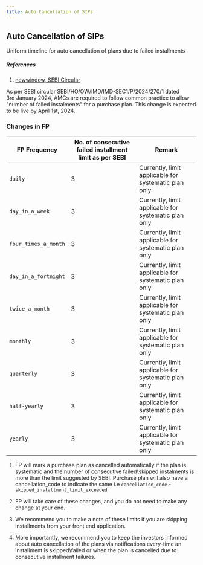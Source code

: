 ```yaml
---
title: Auto Cancellation of SIPs
---
```


## Auto Cancellation of SIPs

Uniform timeline for auto cancellation of plans due to failed installments

##### References
1. [newwindow, SEBI Circular](https://)

As per SEBI circular SEBI/HO/OW/IMD/IMD-SEC1/P/2024/270/1 dated 3rd January 2024, AMCs are required to follow common practice to allow "number of failed instalments" for a purchase plan. This change is expected to be live by April 1st, 2024.

### Changes in FP

| FP Frequency | No. of consecutive failed installment limit as per SEBI |Remark|
| ---------- | ------------ |------------ |
| `daily` | 3 | Currently, limit applicable for systematic plan only |
| `day_in_a_week` | 3 | Currently, limit applicable for systematic plan only |
| `four_times_a_month` | 3 | Currently, limit applicable for systematic plan only |
| `day_in_a_fortnight` | 3 | Currently, limit applicable for systematic plan only |
| `twice_a_month` | 3 | Currently, limit applicable for systematic plan only |
| `monthly` | 3 | Currently, limit applicable for systematic plan only |
| `quarterly` | 3 | Currently, limit applicable for systematic plan only |
| `half-yearly` | 3 | Currently, limit applicable for systematic plan only |
| `yearly` | 3 | Currently, limit applicable for systematic plan only |

1. FP will mark a purchase plan as cancelled automatically if the plan is systematic and the number of consecutive failed\skipped instalments is more than the limit suggested by SEBI. Purchase plan will also have a cancellation_code to indicate the same i.e `cancellation_code` - `skipped_installment_limit_exceeded`
      
2. FP will take care of these changes, and you do not need to make any change at your end.

3. We recommend you to make a note of these limits if you are skipping installments from your front end application.
    
4. More importantly, we recommend you to keep the investors informed about auto cancellation of the plans via notifications every-time an installment is skipped\failed or when the plan is cancelled due to consecutive installment failures.